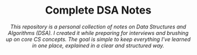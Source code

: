 <h1 align="center">Complete DSA Notes</h1>
<p align="center"><i>This repository is a personal collection of notes on Data Structures and Algorithms (DSA). I created it while preparing for interviews and brushing up on core CS concepts. The goal is simple to keep everything I’ve learned in one place, explained in a clear and structured way.</i></p>

